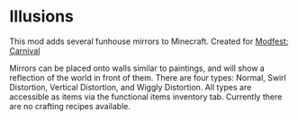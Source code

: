 # Illusions

This mod adds several funhouse mirrors to Minecraft. Created for [Modfest: Carnival]([modfest.net](https://modfest.net/carnival))

Mirrors can be placed onto walls similar to paintings, and will show a reflection of the world in front of them. There are four types: Normal, Swirl Distortion, Vertical Distortion, and Wiggly Distortion. All types are accessible as items via the functional items inventory tab. Currently there are no crafting recipes available.